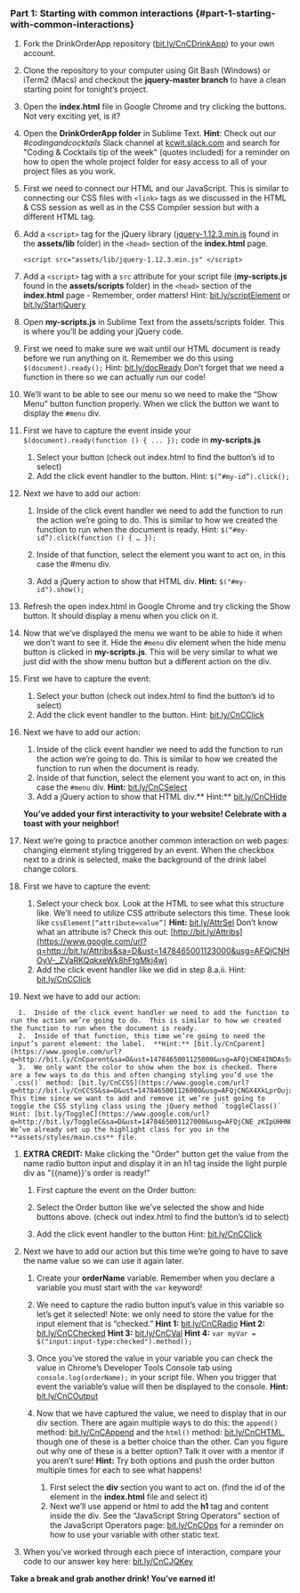 ### Part 1:  Starting with common interactions {#part-1-starting-with-common-interactions}

1.  Fork the DrinkOrderApp repository ([bit.ly/CnCDrinkApp](https://www.google.com/url?q=http://bit.ly/CnCDrinkApp&sa=D&ust=1478465001097000&usg=AFQjCNH9ExQF2ZKCvBQ0aNG3T7FYe9xDwQ)) to your own account.

1.  Clone the repository to your computer using Git Bash (Windows)  or iTerm2 (Macs) and checkout the **jquery-master branch** to have a clean starting point for tonight’s project.

1.  Open the **index.html** file in Google Chrome and try clicking the buttons.  Not very exciting yet, is it?

1.  Open the **DrinkOrderApp folder** in Sublime Text.
 **Hint**: Check out our *#codingandcocktails* Slack channel at [kcwit.slack.com](https://www.google.com/url?q=http://kcwit.slack.com&sa=D&ust=1478465001101000&usg=AFQjCNFMSx87xEDMJXGjwC-ldhqmr9aXXg) and search for &quot;Coding &amp; Cocktails tip of the week&quot; (quotes included) for a reminder on how to open the whole project folder for easy access to all of your project files as you work.

1.  First we need to connect our HTML and our JavaScript.  This is similar to connecting our CSS files with `<link>` tags as we discussed in the HTML &amp; CSS session as well as in the CSS Compiler session but with a different HTML tag.

  1.  Add a `<script>` tag for the jQuery library ([jquery-1.12.3.min.js](https://www.google.com/url?q=https://github.com/KansasCityWomeninTechnology/DrinkOrderApp/blob/jquery-master/assets/lib/jquery-1.12.3.min.js&sa=D&ust=1478465001104000&usg=AFQjCNGu8qGW-WYNlBHwzlzR9ABIcGKm3A) found in the **assets/lib** folder)  in the `<head>` section of the **index.html** page.

      `<script src="assets/lib/jquery-1.12.3.min.js" </script>`

   1.  Add a `<script>` tag with a `src` attribute  for your script file (**my-scripts.js** found in the **assets/scripts** folder) in the `<head>` section of the **index.html** page  - Remember, order matters! Hint: [bit.ly/scriptElement](https://www.google.com/url?q=http://bit.ly/scriptElement&sa=D&ust=1478465001107000&usg=AFQjCNGGBgb6RmAH_zRr5ahiZPKi8HOWeg) or [bit.ly/StartjQuery](https://www.google.com/url?q=http://bit.ly/StartjQuery&sa=D&ust=1478465001108000&usg=AFQjCNGrFFQhedkvMZmSRc6-7458mBCZ4A) 

1.  Open **my-scripts.js** in Sublime Text from the assets/scripts folder. This is where you’ll be adding your jQuery code.

1.  First we need to make sure we wait until our HTML document is ready before we run anything on it.  Remember we do this using `$(document).ready();`  Hint: [bit.ly/docReady](https://www.google.com/url?q=http://bit.ly/docReady&sa=D&ust=1478465001110000&usg=AFQjCNFPlR8KVar8yLLamN-w76KLh-3Fxw) Don’t forget that we need a function in there so we can actually run our code!

1.  We’ll want to be able to see our menu so we need to make the “Show Menu” button function properly.  When we click the button we want to display the `#menu` div.

  1.  First we have to capture the event inside your `$(document).ready(function () { ... });` code in **my-scripts.js**

      1.  Select your button (check out index.html to find the button’s id to select)
      2.  Add the click event handler to the button.
   Hint: `$(“#my-id”).click();`

  1.  Next we have to add our action:

      1.  Inside of the click event handler we need to add the function to run the action we’re going to do.  This is similar to how we created the function to run when the document is ready. Hint: `$(“#my-id”).click(function () { … });`

      1.  Inside of that function, select the element you want to act on, in this case the #menu div.
      2.  Add a jQuery action to show that HTML div. **Hint:** `$("#my-id").show();`

1.  Refresh the open index.html in Google Chrome and try clicking the Show button.  It should display a menu when you click on it.

1.  Now that we’ve displayed the menu we want to be able to hide it when we don’t want to see it. Hide the `#menu` div element when the hide menu button is clicked in **my-scripts.js**.  This will be very similar to what we just did with the show menu button but a different action on the div.

  1.  First we have to capture the event:

      1.  Select your button (check out index.html to find the button’s id to select)
      2.  Add the click event handler to the button. Hint: [bit.ly/CnCClick](https://www.google.com/url?q=http://bit.ly/CnCClick&sa=D&ust=1478465001119000&usg=AFQjCNGFLGYK72Z48aU6ZdHoxPLn8iGxog)

  1.  Next we have to add our action:

      1.  Inside of the click event handler we need to add the function to run the action we’re going to do.  This is similar to how we created the function to run when the document is ready.
      2.  Inside of that function, select the element you want to act on, in this case the `#menu` div. **Hint:** [bit.ly/CnCSelect](https://www.google.com/url?q=http://bit.ly/CnCSelect&sa=D&ust=1478465001120000&usg=AFQjCNGaRchbzwN8596cSVEIHMgC15TjMw)
      3.  Add a jQuery action to show that HTML div.** Hint:** [bit.ly/CnCHide](https://www.google.com/url?q=http://bit.ly/CnCHide&sa=D&ust=1478465001121000&usg=AFQjCNF9S4iE-RvWIXx6KJXlfMajErm5JA)

      **You’ve added your first interactivity to your website! Celebrate with a toast with your neighbor!**

1.  Next we’re going to practice another common interaction on web pages: changing element styling triggered by an event.  When the checkbox next to a drink is selected, make the background of the drink label change colors.

  1.  First we have to capture the event:

      1.  Select your check box.  Look at the HTML to see what this structure like.  We’ll need to utilize CSS attribute selectors this time.  These look like `cssElement[“attribute=value”]`  **Hint:** [bit.ly/AttrSel](https://www.google.com/url?q=http://bit.ly/AttrSel&sa=D&ust=1478465001123000&usg=AFQjCNFzA6j1pTSbCYy1Jdaw_6qogQq-ow)  Don’t know what an attribute is?  Check this out: [http://bit.ly/Attribs](https://www.google.com/url?q=http://bit.ly/Attribs&sa=D&ust=1478465001123000&usg=AFQjCNHOyV-_ZVaRKQqkxeWk8hFtgMkj4w)
      2.  Add the click event handler like we did in step 8.a.ii. Hint: [bit.ly/CnCClick](https://www.google.com/url?q=http://bit.ly/CnCClick&sa=D&ust=1478465001124000&usg=AFQjCNFw0nbArp22p-QXn-lbW3BIz9vExQ)

   1.  Next we have to add our action:

      1.  Inside of the click event handler we need to add the function to run the action we’re going to do.  This is similar to how we created the function to run when the document is ready.
      2.  Inside of that function, this time we’re going to need the input’s parent element: the label.  **Hint:** [bit.ly/CnCparent](https://www.google.com/url?q=http://bit.ly/CnCparent&sa=D&ust=1478465001125000&usg=AFQjCNE4INDAs5xRmmQl2TP1uUcO0N0qNg)
      3.  We only want the color to show when the box is checked. There are a few ways to do this and often changing styling you’d use the `.css()` method: [bit.ly/CnCCSS](https://www.google.com/url?q=http://bit.ly/CnCCSS&sa=D&ust=1478465001126000&usg=AFQjCNGX4XkLprOujxC6Yb72j_nna1rLVw).  This time since we want to add and remove it we’re just going to toggle the CSS styling class using the jQuery method `toggleClass()` Hint: [bit.ly/ToggleC](https://www.google.com/url?q=http://bit.ly/ToggleC&sa=D&ust=1478465001127000&usg=AFQjCNE_zKIpUHHNGJONJhbO2zFA_W4qng)  We’ve already set up the highlight class for you in the **assets/styles/main.css** file.

1.  **EXTRA CREDIT:** Make clicking the &quot;Order&quot; button get the value from the name radio button input and display it in an h1 tag inside the light purple div as &quot;{{name}}&#039;s order is ready!&quot;

    1.  First capture the event on the Order button:

      1.  Select the Order button like we’ve selected the show and hide buttons above. (check out index.html to find the button’s id to select)
      2.  Add the click event handler to the button Hint: [bit.ly/CnCClick](https://www.google.com/url?q=http://bit.ly/CnCClick&sa=D&ust=1478465001130000&usg=AFQjCNE9sKnrtJJdiDZGcwrRkpyOAwaCvg)

  1.  Next we have to add our action but this time we’re going to have to save the name value so we can use it again later.

      1.  Create your **orderName** variable.  Remember when you declare a variable you must start with the `var` keyword!
      2.  We need to capture the radio button input’s value in this variable  so let’s get it selected!  Note: we only need to store the value for the input element that is “checked.” **Hint 1:** [bit.ly/CnCRadio](https://www.google.com/url?q=http://bit.ly/CnCRadio&sa=D&ust=1478465001132000&usg=AFQjCNFkmjVHQ0WwM9G63fZV5-bX8fqeJw) **Hint 2:** [bit.ly/CnCChecked](https://www.google.com/url?q=http://bit.ly/CnCChecked&sa=D&ust=1478465001132000&usg=AFQjCNFZgHb8xRUU7F6LTxdIxX_SV1JhWw) **Hint 3:** [bit.ly/CnCVal](https://www.google.com/url?q=http://bit.ly/CnCVal&sa=D&ust=1478465001133000&usg=AFQjCNEOLMx1XT212cHayeyAbhTunDflNg) **Hint 4:** `var myVar = $("input:input-type:checked").method();`
      3.  Once you’ve stored the value in your variable you can check the value in Chrome’s Developer Tools Console tab using `console.log(orderName);` in your script file.  When you trigger that event the variable’s value will then be displayed to the console. **Hint:** [bit.ly/CnCOutput](https://www.google.com/url?q=http://bit.ly/CnCOutput&sa=D&ust=1478465001134000&usg=AFQjCNHDSiJ8zJLGg95S38Ws9bEWEJ5MqA)
      4.  Now that we have captured the value, we need to display that in our div section.  There are again multiple ways to do this: the `append()` method: [bit.ly/CnCAppend](https://www.google.com/url?q=http://bit.ly/CnCAppend&sa=D&ust=1478465001135000&usg=AFQjCNFAooIPIYNCGDvIZY5yeUa3cnujdA)  and the `html()` method: [bit.ly/CnCHTML](https://www.google.com/url?q=http://bit.ly/CnCHTML&sa=D&ust=1478465001136000&usg=AFQjCNESja_ZrBwZQEzlOdoa0cm7Zc9EQg), though one of these is a better choice than the other. Can you figure out why one of these is a better option?  Talk it over with a mentor if you aren’t sure! **Hint:** Try both options and push the order button multiple times for each to see what happens!

          1.  First select the **div** section you want to act on.  (find the id of the element in the **index.html** file and select it)
          2.  Next we’ll use append or html to add the **h1** tag and content inside the div.  See the “JavaScript String Operators” section of the JavaScript Operators page: [bit.ly/CnCOps](https://www.google.com/url?q=http://bit.ly/CnCOps&sa=D&ust=1478465001138000&usg=AFQjCNHd1dETEbK7HqdUp4_xpbzux9jSdw) for a reminder on how to use your variable with other static text.

1.  When you’ve worked through each piece of interaction, compare your code to our answer key here: [bit.ly/CnCJQKey](https://www.google.com/url?q=http://bit.ly/CnCJQKey&sa=D&ust=1478465001139000&usg=AFQjCNFWDkypYN04_B0SfWNUXHcpaF8HGw) 

**Take a break and grab another drink! You’ve earned it!**